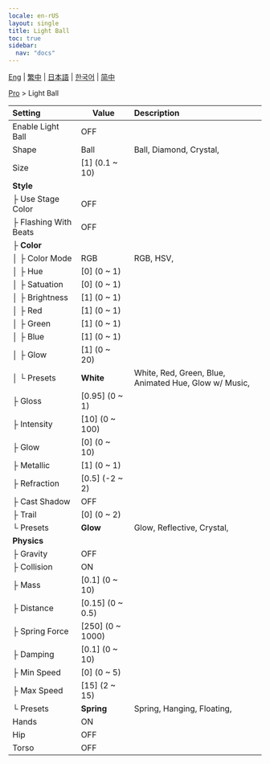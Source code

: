 ```yaml
---
locale: en-rUS
layout: single
title: Light Ball
toc: true
sidebar:
  nav: "docs"
---
```

[Eng](/dancexr/menu/2025.4/actor/light_ball) | [繁中](/tw/dancexr/menu/2025.4/actor/light_ball) | [日本語](/jp/dancexr/menu/2025.4/actor/light_ball) | [한국어](/kr/dancexr/menu/2025.4/actor/light_ball) | [简中](/zh/dancexr/menu/2025.4/actor/light_ball)

[Pro](../menu#Pro) > Light Ball



| Setting | Value | Description |
| :--- | --- | :--- |
| Enable Light Ball | OFF | 
| Shape | Ball | Ball, Diamond, Crystal, 
| Size | [1] (0.1 ~ 10) | 
| **Style** | | 
| ├ Use Stage Color | OFF | 
| ├ Flashing With Beats | OFF | 
| ├ **Color** | | 
| │ ├ Color Mode | RGB | RGB, HSV, 
| │ ├ Hue | [0] (0 ~ 1) | 
| │ ├ Satuation | [0] (0 ~ 1) | 
| │ ├ Brightness | [1] (0 ~ 1) | 
| │ ├ Red | [1] (0 ~ 1) | 
| │ ├ Green | [1] (0 ~ 1) | 
| │ ├ Blue | [1] (0 ~ 1) | 
| │ ├ Glow | [1] (0 ~ 20) | 
| │ └ Presets | **White** | White, Red, Green, Blue, Animated Hue, Glow w/ Music,  |
| ├ Gloss | [0.95] (0 ~ 1) | 
| ├ Intensity | [10] (0 ~ 100) | 
| ├ Glow | [0] (0 ~ 10) | 
| ├ Metallic | [1] (0 ~ 1) | 
| ├ Refraction | [0.5] (-2 ~ 2) | 
| ├ Cast Shadow | OFF | 
| ├ Trail | [0] (0 ~ 2) | 
| └ Presets | **Glow** | Glow, Reflective, Crystal,  |
| **Physics** | | 
| ├ Gravity | OFF | 
| ├ Collision | ON | 
| ├ Mass | [0.1] (0 ~ 10) | 
| ├ Distance | [0.15] (0 ~ 0.5) | 
| ├ Spring Force | [250] (0 ~ 1000) | 
| ├ Damping | [0.1] (0 ~ 10) | 
| ├ Min Speed | [0] (0 ~ 5) | 
| ├ Max Speed | [15] (2 ~ 15) | 
| └ Presets | **Spring** | Spring, Hanging, Floating,  |
| Hands | ON | 
| Hip | OFF | 
| Torso | OFF | 
